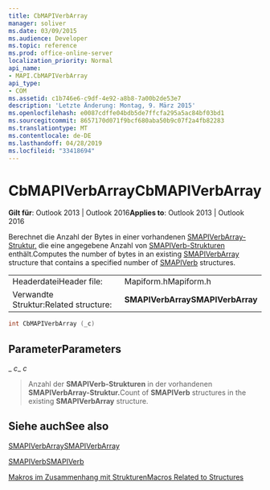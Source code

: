 ```yaml
---
title: CbMAPIVerbArray
manager: soliver
ms.date: 03/09/2015
ms.audience: Developer
ms.topic: reference
ms.prod: office-online-server
localization_priority: Normal
api_name:
- MAPI.CbMAPIVerbArray
api_type:
- COM
ms.assetid: c1b746e6-c9df-4e92-a8b8-7a00b2de53e7
description: 'Letzte Änderung: Montag, 9. März 2015'
ms.openlocfilehash: e0087cdffe04bdb5de7ffcfa295a5ac84bf03bd1
ms.sourcegitcommit: 8657170d071f9bcf680aba50b9c07f2a4fb82283
ms.translationtype: MT
ms.contentlocale: de-DE
ms.lasthandoff: 04/28/2019
ms.locfileid: "33418694"
---
```

# <a name="cbmapiverbarray"></a><span data-ttu-id="8d80b-103">CbMAPIVerbArray</span><span class="sxs-lookup"><span data-stu-id="8d80b-103">CbMAPIVerbArray</span></span>

  
  
<span data-ttu-id="8d80b-104">**Gilt für**: Outlook 2013 | Outlook 2016</span><span class="sxs-lookup"><span data-stu-id="8d80b-104">**Applies to**: Outlook 2013 | Outlook 2016</span></span> 
  
<span data-ttu-id="8d80b-105">Berechnet die Anzahl der Bytes in einer vorhandenen [SMAPIVerbArray-Struktur,](smapiverbarray.md) die eine angegebene Anzahl von [SMAPIVerb-Strukturen](smapiverb.md) enthält.</span><span class="sxs-lookup"><span data-stu-id="8d80b-105">Computes the number of bytes in an existing [SMAPIVerbArray](smapiverbarray.md) structure that contains a specified number of [SMAPIVerb](smapiverb.md) structures.</span></span> 
  
|||
|:-----|:-----|
|<span data-ttu-id="8d80b-106">Headerdatei</span><span class="sxs-lookup"><span data-stu-id="8d80b-106">Header file:</span></span>  <br/> |<span data-ttu-id="8d80b-107">Mapiform.h</span><span class="sxs-lookup"><span data-stu-id="8d80b-107">Mapiform.h</span></span>  <br/> |
|<span data-ttu-id="8d80b-108">Verwandte Struktur:</span><span class="sxs-lookup"><span data-stu-id="8d80b-108">Related structure:</span></span>  <br/> |<span data-ttu-id="8d80b-109">**SMAPIVerbArray**</span><span class="sxs-lookup"><span data-stu-id="8d80b-109">**SMAPIVerbArray**</span></span> <br/> |
   
```cpp
int CbMAPIVerbArray (_c)
```

## <a name="parameters"></a><span data-ttu-id="8d80b-110">Parameter</span><span class="sxs-lookup"><span data-stu-id="8d80b-110">Parameters</span></span>

 <span data-ttu-id="8d80b-111">_ _c_</span><span class="sxs-lookup"><span data-stu-id="8d80b-111">_ _c_</span></span>
  
> <span data-ttu-id="8d80b-112">Anzahl der **SMAPIVerb-Strukturen** in der vorhandenen **SMAPIVerbArray-Struktur.**</span><span class="sxs-lookup"><span data-stu-id="8d80b-112">Count of **SMAPIVerb** structures in the existing **SMAPIVerbArray** structure.</span></span> 
    
## <a name="see-also"></a><span data-ttu-id="8d80b-113">Siehe auch</span><span class="sxs-lookup"><span data-stu-id="8d80b-113">See also</span></span>



[<span data-ttu-id="8d80b-114">SMAPIVerbArray</span><span class="sxs-lookup"><span data-stu-id="8d80b-114">SMAPIVerbArray</span></span>](smapiverbarray.md)
  
[<span data-ttu-id="8d80b-115">SMAPIVerb</span><span class="sxs-lookup"><span data-stu-id="8d80b-115">SMAPIVerb</span></span>](smapiverb.md)


[<span data-ttu-id="8d80b-116">Makros im Zusammenhang mit Strukturen</span><span class="sxs-lookup"><span data-stu-id="8d80b-116">Macros Related to Structures</span></span>](macros-related-to-structures.md)

